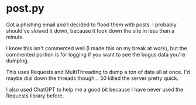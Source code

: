 # post.py
Got a phishing email and I decided to flood them with posts. I probably should've slowed it down, because it took down the site in less than a minute.

I know this isn't commented well (I made this on my break at work), but the commented portion is for logging if you want to see the bogus data you're dumping.

This uses Requests and MultiThreading to dump a ton of data all at once. I'd maybe dial down the threads though... 50 killed the server pretty quick.

I also used ChatGPT to help me a good bit because I have never used the Requests library before.
